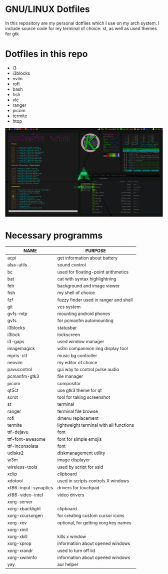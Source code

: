 # GNU/LINUX Dotfiles

In this repository are my personal dotfiles which I use on my arch system.
I include source code for my terminal of choice: st, as well as used themes for gtk

# Dotfiles in this repo
+ i3
+ i3blocks
+ nvim
+ rofi
+ bash
+ fish
+ vlc
+ ranger
+ picom
+ termite
+ htop

![screenshot](screenshot.png)

# Necessary programms
| NAME                 | PURPOSE                                 |
|----------------------|-----------------------------------------|
| acpi                 | get information about battery           |
| alsa-utils           | sound control                           |
| bc                   | used for floating-point arithmetics     |
| bat                  | cat with syntax highlightning           |
| feh                  | background and image viewer             |
| fish                 | my shell of choice                      |
| fzf                  | fuzzy finder used in ranger and shell   |
| git                  | vcs system                              |
| gvfs-mtp             | mounting android phones                 |
| gvfs                 | for pcmanfm automounting                |
| i3blocks             | statusbar                               |
| i3lock               | lockscreen                              |
| i3-gaps              | used window manager                     |
| imagemagick          | w3m compannion img display tool         |
| mpris-ctl            | music bg controller                     |
| neovim               | my editor of choice                     |
| pavucontrol          | gui way to control pulse audio          |
| pcmanfm-gtk3         | file manager                            |
| picom                | compositor                              |
| qt5ct                | use gtk3 theme for qt                   |
| scrot                | tool for taking screenshot              |
| st                   | terminal                                |
| ranger               | terminal file browse                    |
| rofi                 | dmenu replacement                       |
| termite              | lightweight terminal with all functions |
| ttf-dejavu           | font                                    |
| ttf-font-awesome     | font for simple emojis                  |
| ttf-inconsolata      | font                                    |
| udisks2              | diskmanagement utility                  |
| w3m                  | image displayer                         |
| wireless-tools       | used by script for ssid                 |
| xclip                | clipboard                               |
| xdotool              | used in scripts controls X windows      |
| xf86-input-synaptics | drivers for touchpad                    |
| xf86-video-intel     | video drivers                           |
| xorg-server          |                                         |
| xorg-xbacklight      | clipboard                               |
| xorg-xcursorgen      | for creating custom cursor icons        |
| xorg-xev             | optional, for getting xorg key names    |
| xorg-xinit           |                                         |
| xorg-xkill           | kills x window                          |
| xorg-xprop           | information about opened windows        |
| xorg-xrandr          | used to turn off lid                    |
| xorg-xwininfo        | information about opened windows        |
| yay                  | aur helper                              |

